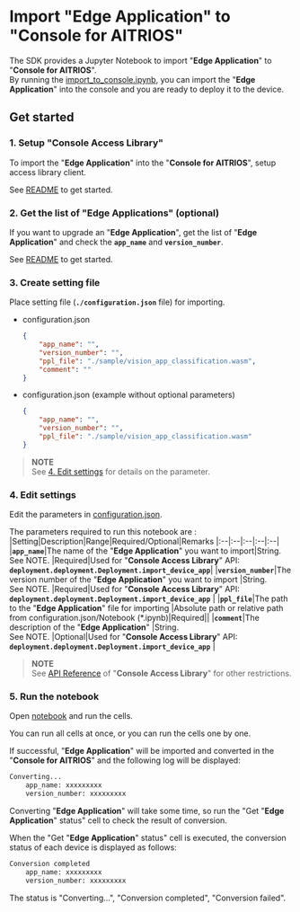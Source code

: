 # Import "**Edge Application**" to "**Console for AITRIOS**"
The SDK provides a Jupyter Notebook to import "**Edge Application**" to "**Console for AITRIOS**". <br>
By running the [import_to_console.ipynb](./import_to_console.ipynb), you can import the "**Edge Application**" into the console and you are ready to deploy it to the device.

## Get started
### 1. Setup "**Console Access Library**"
To import the "**Edge Application**" into the "**Console for AITRIOS**", setup access library client.

See [README](./../../_common/set_up_console_client/README.md) to get started.

### 2. Get the list of "**Edge Applications**" (optional)
If you want to upgrade an "**Edge Application**", get the list of "**Edge Application**" and check the **`app_name`** and **`version_number`**.

See [README](./../get_application_list/README.md) to get started.

### 3. Create setting file
Place setting file (**`./configuration.json`** file) for importing.
- configuration.json
    ```json
	{
		"app_name": "",
		"version_number": "",
		"ppl_file": "./sample/vision_app_classification.wasm",
		"comment": ""
	}
    ```

- configuration.json (example without optional parameters)
    ```json
	{
		"app_name": "",
		"version_number": "",
		"ppl_file": "./sample/vision_app_classification.wasm"
	}
    ```

> **NOTE**<br>
> See [4. Edit settings](#4-edit-settings) for details on the parameter.

### 4. Edit settings
Edit the parameters in [configuration.json](./configuration.json).

The parameters required to run this notebook are :
|Setting|Description|Range|Required/Optional|Remarks
|:--|:--|:--|:--|:--|
|**`app_name`**|The name of the "**Edge Application**" you want to import|String. <br>See NOTE. |Required|Used for "**Console Access Library**" API:<br>**`deployment.deployment.Deployment.import_device_app`**|
|**`version_number`**|The version number of the "**Edge Application**" you want to import |String. <br>See NOTE. |Required|Used for "**Console Access Library**" API:<br>**`deployment.deployment.Deployment.import_device_app`** |
|**`ppl_file`**|The path to the "**Edge Application**" file for importing |Absolute path or relative path from configuration.json/Notebook (*.ipynb)|Required||
|**`comment`**|The description of the "**Edge Application**" |String. <br>See NOTE. |Optional|Used for "**Console Access Library**" API:<br>**`deployment.deployment.Deployment.import_device_app`** |

> **NOTE**<br>
> See [API Reference](https://developer.aitrios.sony-semicon.com/en/edge-ai-sensing/guides/) of "**Console Access Library**" for other restrictions.

### 5. Run the notebook
Open [notebook](./import_to_console.ipynb) and run the cells.

You can run all cells at once, or you can run the cells one by one.

If successful, "**Edge Application**" will be imported and converted in the "**Console for AITRIOS**" and the following log will be displayed:
```bash
Converting...
	app_name: xxxxxxxxx
	version_number: xxxxxxxxx
```

Converting "**Edge Application**" will take some time, so run the "Get "**Edge Application**" status" cell to check the result of conversion.

When the "Get "**Edge Application**" status" cell is executed, the conversion status of each device is displayed as follows:
```bash
Conversion completed
	app_name: xxxxxxxxx
	version_number: xxxxxxxxx
```
The status is "Converting...", "Conversion completed", "Conversion failed".